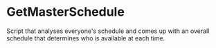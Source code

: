 # GetMasterSchedule
Script that analyses everyone's schedule and comes up with an overall schedule that determines who is available at each time.
